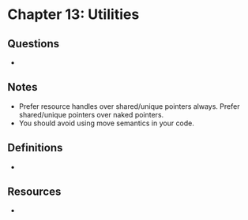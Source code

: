 # Chapter 13: Utilities

## Questions

- 

## Notes

- Prefer resource handles over shared/unique pointers always. Prefer shared/unique pointers over naked pointers.
- You should avoid using move semantics in your code.

## Definitions

-

## Resources

- 